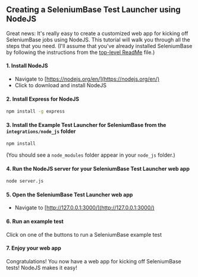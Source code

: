 ## Creating a SeleniumBase Test Launcher using NodeJS

Great news: It's really easy to create a customized web app for kicking off SeleniumBase jobs using NodeJS. This tutorial will walk you through all the steps that you need. (I'll assume that you've already installed SeleniumBase by following the instructions from the [top-level ReadMe](https://github.com/mdmintz/SeleniumBase/blob/master/README.md) file.) 

#### 1. Install NodeJS

* Navigate to [https://nodejs.org/en/](https://nodejs.org/en/)
* Click to download and install NodeJS

#### 2. Install Express for NodeJS

```bash
npm install -g express
```

#### 3. Install the Example Test Launcher for SeleniumBase from the ``integrations/node_js`` folder

```bash
npm install
```

(You should see a ``node_modules`` folder appear in your ``node_js`` folder.)

#### 4. Run the NodeJS server for your SeleniumBase Test Launcher web app

```bash
node server.js
```

#### 5. Open the SeleniumBase Test Launcher web app

* Navigate to [http://127.0.0.1:3000/](http://127.0.0.1:3000/)

#### 6. Run an example test

Click on one of the buttons to run a SeleniumBase example test

#### 7. Enjoy your web app

Congratulations! You now have a web app for kicking off SeleniumBase tests! NodeJS makes it easy!
